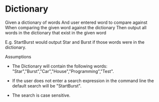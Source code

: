 # Dictionary

Given a dictionary of words
And user entered word to compare against
When comparing the given word against the dictionary
Then output all words in the dictionary that exist in the given word

E.g. StartBurst would output Star and Burst if those words were in the dictionary.

Assumptions

- The Dictionary will contain the following words: "Star","Burst","Car","House","Programming","Test".

- If the user does not enter a search expression in the command line the default search will be "StartBurst".

- The search is case sensitive.
